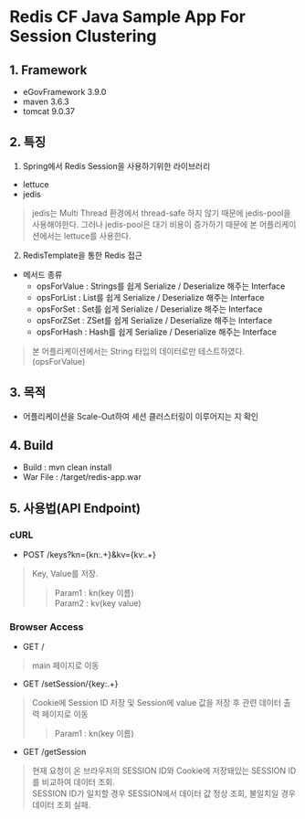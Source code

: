# Redis CF Java Sample App For Session Clustering

## 1. Framework
- eGovFramework 3.9.0
- maven 3.6.3
- tomcat 9.0.37


## 2. 특징
1) Spring에서 Redis Session을 사용하기위한 라이브러리
- lettuce
- jedis

>  jedis는 Multi Thread 환경에서 thread-safe 하지 않기 때문에 jedis-pool을 사용해야한다. 그러나 jedis-pool은 대기 비용이 증가하기 때문에 본 어플리케이션에서는 lettuce를 사용한다.

2) RedisTemplate을 통한 Redis 접근

- 메서드 종류
  - opsForValue	: Strings를 쉽게 Serialize / Deserialize 해주는 Interface
  - opsForList  : List를 쉽게 Serialize / Deserialize 해주는 Interface
  - opsForSet	: Set를 쉽게 Serialize / Deserialize 해주는 Interface
  - opsForZSet	: ZSet를 쉽게 Serialize / Deserialize 해주는 Interface
  - opsForHash	: Hash를 쉽게 Serialize / Deserialize 해주는 Interface

> 본 어플리케이션에서는 String 타입의 데이터로만 테스트하였다.(opsForValue)


## 3. 목적
- 어플리케이션을 Scale-Out하여 세션 클러스터링이 이루어지는 지 확인


## 4. Build
- Build : mvn clean install
- War File :  /target/redis-app.war


## 5. 사용법(API Endpoint)

### cURL

- POST /keys?kn={kn:.+}&kv={kv:.+}
> Key, Value를 저장.
 >> Param1 : kn(key 이름)  
 >> Param2 : kv(key value)


### Browser Access
- GET /
> main 페이지로 이동

- GET /setSession/{key:.+}
> Cookie에 Session ID 저장 및 Session에 value 값을 저장 후 관련 데이터 출력 페이지로 이동
 >> Param1 : kn(key 이름)

- GET /getSession
> 현재 요청이 온 브라우저의 SESSION ID와 Cookie에 저장돼있는 SESSION ID를 비교하여 데이터 조회.<br>
> SESSION ID가 일치할 경우 SESSION에서 데이터 값 정상 조회, 불일치일 경우 데이터 조회 실패.
